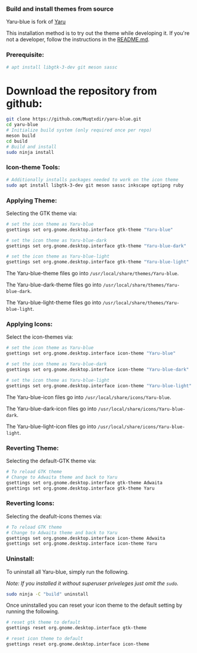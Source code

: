 ### Build and install themes from source

Yaru-blue is fork of [Yaru](https://github.com/ubuntu/yaru)

This installation method is to try out the theme while developing it. If you're not a developer, follow the instructions in the [README.md](./README.md).

### Prerequisite:
```bash
# apt install libgtk-3-dev git meson sassc
```
# Download the repository from github:
```bash
git clone https://github.com/Muqtxdir/yaru-blue.git
cd yaru-blue
# Initialize build system (only required once per repo)
meson build
cd build
# Build and install
sudo ninja install
```

### Icon-theme Tools:
```bash
# Additionally installs packages needed to work on the icon theme
sudo apt install libgtk-3-dev git meson sassc inkscape optipng ruby
```
### Applying Theme:

Selecting the GTK theme via:

```bash
# set the icon theme as Yaru-blue
gsettings set org.gnome.desktop.interface gtk-theme "Yaru-blue"
```

```bash
# set the icon theme as Yaru-blue-dark
gsettings set org.gnome.desktop.interface gtk-theme "Yaru-blue-dark"
```

```bash
# set the icon theme as Yaru-blue-light
gsettings set org.gnome.desktop.interface gtk-theme "Yaru-blue-light"
```
The Yaru-blue-theme files go into `/usr/local/share/themes/Yaru-blue`.

The Yaru-blue-dark-theme files go into `/usr/local/share/themes/Yaru-blue-dark`.

The Yaru-blue-light-theme files go into `/usr/local/share/themes/Yaru-blue-light`.


### Applying Icons:

Select the icon-themes via:
```bash
# set the icon theme as Yaru-blue
gsettings set org.gnome.desktop.interface icon-theme "Yaru-blue"
```

```bash
# set the icon theme as Yaru-blue-dark
gsettings set org.gnome.desktop.interface icon-theme "Yaru-blue-dark"
```

```bash
# set the icon theme as Yaru-blue-light
gsettings set org.gnome.desktop.interface icon-theme "Yaru-blue-light"
```

The Yaru-blue-icon files go into `/usr/local/share/icons/Yaru-blue`.

The Yaru-blue-dark-icon files go into `/usr/local/share/icons/Yaru-blue-dark`.

The Yaru-blue-light-icon files go into `/usr/local/share/icons/Yaru-blue-light`.

### Reverting Theme:

Selecting the default-GTK theme via:

```bash
# To reload GTK theme
# Change to Adwaita theme and back to Yaru
gsettings set org.gnome.desktop.interface gtk-theme Adwaita
gsettings set org.gnome.desktop.interface gtk-theme Yaru
```

### Reverting Icons:

Selecting the deafult-icons themes via: 

```bash
# To reload GTK theme
# Change to Adwaita theme and back to Yaru
gsettings set org.gnome.desktop.interface icon-theme Adwaita
gsettings set org.gnome.desktop.interface icon-theme Yaru
```

### Uninstall:

To uninstall all Yaru-blue, simply run the following.

*Note: If you installed it without superuser priveleges just omit the  `sudo`.*

```bash
sudo ninja -C "build" uninstall
```

Once uninstalled you can reset your icon theme to the default setting by running the following.

```bash
# reset gtk theme to default
gsettings reset org.gnome.desktop.interface gtk-theme

# reset icon theme to default
gsettings reset org.gnome.desktop.interface icon-theme

```
